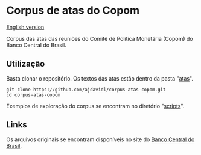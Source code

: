 # Corpus de atas do Copom

[English version](README_English.md)

Corpus das atas das reuniões do Comitê de Política Monetária (Copom) do Banco Central do Brasil.

## Utilização

Basta clonar o repositório. Os textos das atas estão dentro da pasta "[atas](atas)".

```shell
git clone https://github.com/ajdavidl/corpus-atas-copom.git
cd corpus-atas-copom
```

Exemplos de exploração do corpus se encontram no diretório "[scripts](scripts)".

## Links

Os arquivos originais se encontram disponíveis no site do [Banco Central do Brasil](https://www.bcb.gov.br/publicacoes/atascopom/cronologicos).
